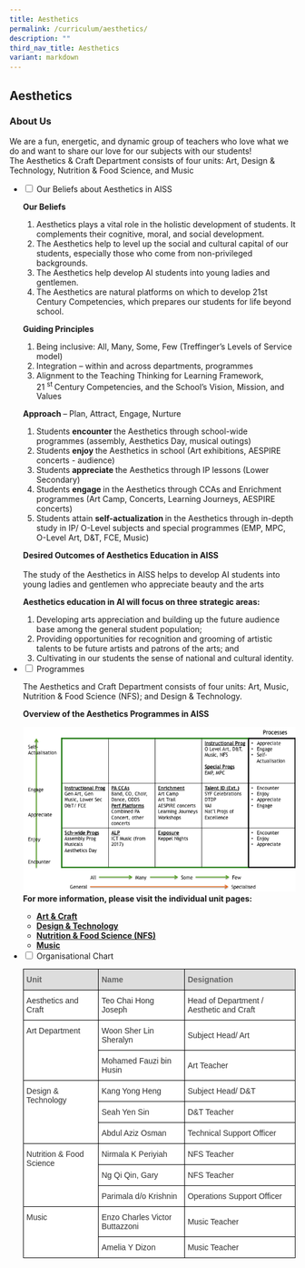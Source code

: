 ```yaml
---
title: Aesthetics
permalink: /curriculum/aesthetics/
description: ""
third_nav_title: Aesthetics
variant: markdown
---
```

## Aesthetics
### About Us

<p>We are a fun, energetic, and dynamic group of teachers who love what we do and want to share our love for our subjects with our students!<br>The Aesthetics &amp; Craft Department consists of four units: Art, Design &amp; Technology, Nutrition &amp; Food Science, and Music</p>
<ul class="jekyllcodex_accordion">
<li><input id="accordion1" type="checkbox"> <label for="accordion1">Our Beliefs about Aesthetics in AISS</label>
<div>
<p><strong>Our Beliefs<br></strong></p>
<ol>
<li>Aesthetics plays a vital role in the holistic development of students. It complements their cognitive, moral, and social development.</li>
<li>The Aesthetics help to level up the social and cultural capital of our students, especially those who come from non-privileged backgrounds.</li>
<li>The Aesthetics help develop AI students into young ladies and gentlemen.</li>
<li>The Aesthetics are natural platforms on which to develop 21st Century Competencies, which prepares our students for life beyond school.</li>
</ol>
<p><strong>Guiding Principles</strong></p>
<ol>
<li>Being inclusive: All, Many, Some, Few (Treffinger’s Levels of Service model)</li>
<li>Integration – within and across departments, programmes</li>
<li>Alignment to the Teaching Thinking for Learning Framework, 21&nbsp;<sup>st&nbsp;</sup>Century Competencies, and the School’s Vision, Mission, and Values</li>
</ol>
<p><strong>Approach&nbsp;</strong>–&nbsp;Plan, Attract, Engage, Nurture</p>
<ol>
<li>Students&nbsp;<strong>encounter&nbsp;</strong>the Aesthetics through school-wide programmes (assembly, Aesthetics Day, musical outings)</li>
<li>Students&nbsp;<strong>enjoy&nbsp;</strong>the Aesthetics in school (Art exhibitions, AESPIRE concerts - audience)</li>
<li>Students&nbsp;<strong>appreciate&nbsp;</strong>the Aesthetics through IP lessons (Lower Secondary)</li>
<li>Students&nbsp;<strong>engage&nbsp;</strong>in the Aesthetics through CCAs and Enrichment programmes (Art Camp, Concerts, Learning Journeys, AESPIRE concerts)</li>
<li>Students attain&nbsp;<strong>self-actualization&nbsp;</strong>in the Aesthetics through in-depth study in IP/ O-Level subjects and special programmes (EMP, MPC, O-Level Art, D&amp;T, FCE, Music)</li>
</ol>
<p><strong>Desired Outcomes of Aesthetics Education in AISS<br></strong><br>The study of the Aesthetics in AISS helps to develop AI students into young ladies and gentlemen who appreciate beauty and the arts</p>
<p><strong>Aesthetics education in AI will focus on three strategic areas:</strong></p>
<ol>
<li>Developing arts appreciation and building up the future audience base among the general student population;&nbsp;</li>
<li>Providing opportunities for recognition and grooming of artistic talents to be future artists and patrons of the arts; and&nbsp;</li>
<li>Cultivating in our students the sense of national and cultural identity.</li>
</ol>
</div>
</li>
<li><input id="accordion2" type="checkbox"> <label for="accordion2">Programmes</label>
<div>
<p>The Aesthetics and Craft Department consists of four units: Art, Music, Nutrition &amp; Food Science (NFS); and Design &amp; Technology.</p>
<p><strong>Overview of the Aesthetics Programmes in AISS</strong></p>
<img src="/images/aesthetics02.png">
<div><strong>For more information, please visit the individual unit pages:&nbsp;</strong></div>
<ul>
<li><strong><a href="/curriculum/aesthetics-and-craft/art-n-craft">Art &amp; Craft</a><br></strong></li>
<li><strong><a href="/curriculum/aesthetics-and-craft/design-n-technology">Design &amp; Technology</a><br></strong></li>
<li><strong><a href="/curriculum/aesthetics-and-craft/nutrition-n-food-science-nfs">Nutrition &amp; Food Science (NFS)</a><br></strong></li>
<li><strong><a href="/curriculum/aesthetics-and-craft/music">Music</a></strong></li>
</ul>
</div>
</li>

<li><input id="accordion3" type="checkbox"> <label for="accordion3">Organisational Chart</label>
<div>
<style type="text/css">
.tg  {border-collapse:collapse;border-spacing:0;}
.tg td{border-color:black;border-style:solid;border-width:1px;font-family:Arial, sans-serif;font-size:14px;
  overflow:hidden;padding:10px 5px;word-break:normal;}
.tg th{border-color:black;border-style:solid;border-width:1px;font-family:Arial, sans-serif;font-size:14px;
  font-weight:normal;overflow:hidden;padding:10px 5px;word-break:normal;}
.tg .tg-2bq1{background-color:#FFF;color:#2E2E2E;text-align:left;vertical-align:top}
.tg .tg-f8vp{background-color:#DDD;color:#666;font-weight:bold;text-align:left;vertical-align:middle}
.tg .tg-8ixl{background-color:#FFF;color:#2E2E2E;text-align:left;vertical-align:middle}
</style>
<table class="tg">
<thead>
  <tr>
    <th class="tg-f8vp"><span style="color:#666;background-color:#DDD">Unit</span></th>
    <th class="tg-f8vp"><span style="color:#666;background-color:#DDD">Name</span></th>
    <th class="tg-f8vp"><span style="color:#666;background-color:#DDD">Designation</span></th>
  </tr>
</thead>
<tbody>
	<tr>
    <td class="tg-2bq1" rowspan="">Aesthetics and Craft</td>
    <td class="tg-8ixl">Teo Chai Hong Joseph</td>
    <td class="tg-8ixl">Head of Department / Aesthetic and Craft</td>
  </tr>
  <tr>
    <td class="tg-2bq1" rowspan="3">Art Department</td>
    <td class="tg-8ixl">Woon Sher Lin Sheralyn</td>
    <td class="tg-8ixl">Subject Head/ Art</td>
  </tr>
  <tr>
    <td class="tg-8ixl">Mohamed Fauzi bin Husin</td>
    <td class="tg-8ixl">Art Teacher</td>
  </tr>
  <tr>
   
  </tr>
  <tr>
    <td class="tg-2bq1" rowspan="3">Design &amp; Technology</td>
    <td class="tg-8ixl">Kang Yong Heng</td>
    <td class="tg-8ixl">Subject Head/ D&amp;T</td>
  </tr>
  <tr>
    <td class="tg-8ixl">Seah Yen Sin</td>
    <td class="tg-8ixl">D&amp;T Teacher</td>
  </tr>
  <tr>
    <td class="tg-8ixl">Abdul Aziz Osman</td>
    <td class="tg-8ixl">Technical Support Officer</td>
  </tr>
  <tr>
    <td class="tg-2bq1" rowspan="4">Nutrition &amp; Food Science</td>
  </tr>
  <tr>
    <td class="tg-8ixl">Nirmala K Periyiah</td>
    <td class="tg-8ixl">NFS Teacher</td>
  </tr>
  <tr>
    <td class="tg-8ixl">Ng Qi Qin, Gary</td>
    <td class="tg-8ixl">NFS Teacher</td>
  </tr>
  <tr>
    <td class="tg-8ixl">Parimala d/o Krishnin</td>
    <td class="tg-8ixl">Operations Support Officer</td>
  </tr>
  <tr>
    <td class="tg-2bq1" rowspan="3">Music</td>
  </tr>
  <tr>
    <td class="tg-8ixl">Enzo Charles Victor Buttazzoni</td>
    <td class="tg-8ixl">Music Teacher</td>
  </tr>
  <tr>
    <td class="tg-8ixl">Amelia Y Dizon</td>
    <td class="tg-8ixl">Music Teacher</td>
  </tr>
</tbody>
</table>
</div>
</li></ul>